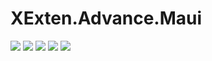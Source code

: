 # XExten.Advance.Maui
[![](https://img.shields.io/badge/nuget-v1.0.0-blue.svg)](https://www.nuget.org/packages/XExten.Advance.Maui.Direction)
[![](https://img.shields.io/badge/nuget-v1.0.0-blue.svg)](https://www.nuget.org/packages/XExten.Advance.Maui.Gravity)
[![](https://img.shields.io/badge/nuget-v1.0.0-blue.svg)](https://www.nuget.org/packages/XExten.Advance.Maui.Bar)
[![](https://img.shields.io/badge/nuget-v1.0.0-blue.svg)](https://www.nuget.org/packages/XExten.Advance.Maui.MainActivity)
[![](https://img.shields.io/badge/nuget-v1.0.0-blue.svg)](https://www.nuget.org/packages/XExten.Advance.Maui.FileDown)
